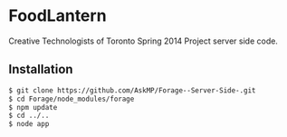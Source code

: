 FoodLantern
===========

Creative Technologists of Toronto Spring 2014 Project server side code.

Installation
--------------

```sh
$ git clone https://github.com/AskMP/Forage--Server-Side-.git
$ cd Forage/node_modules/forage
$ npm update
$ cd ../..
$ node app

```
